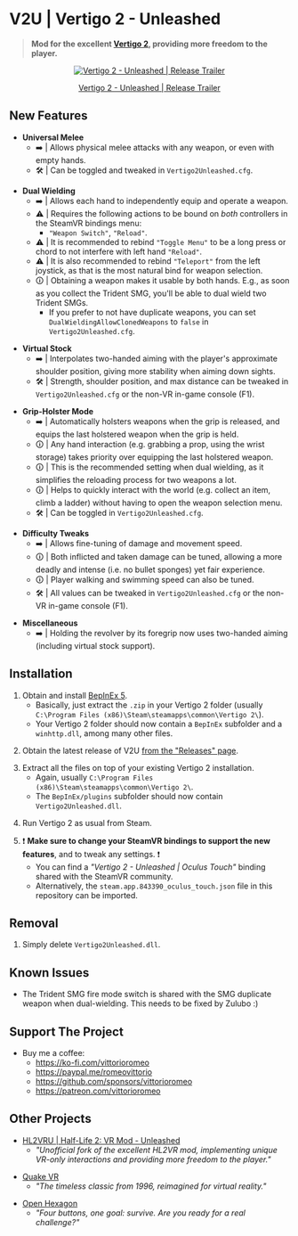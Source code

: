 # V2U | Vertigo 2 - Unleashed

> **Mod for the excellent [Vertigo 2](https://store.steampowered.com/app/843390/Vertigo_2/), providing more freedom to the player.**

<div align="center">
  <a href="https://www.youtube.com/watch?v=AqFB48q26Yk"><img src="https://img.youtube.com/vi/AqFB48q26Yk/0.jpg" alt="Vertigo 2 - Unleashed | Release Trailer"></a>
  <p><a href="https://www.youtube.com/watch?v=AqFB48q26Yk">Vertigo 2 - Unleashed | Release Trailer</a></p>
</div>

## New Features

* **Universal Melee**
    - ➡️ | Allows physical melee attacks with any weapon, or even with empty hands.
    - 🛠️ | Can be toggled and tweaked in `Vertigo2Unleashed.cfg`.

<p></p>

* **Dual Wielding**
    - ➡️ | Allows each hand to independently equip and operate a weapon.
    - ⚠️ | Requires the following actions to be bound on *both* controllers in the SteamVR bindings menu:
        - `"Weapon Switch"`, `"Reload"`.
    - ⚠️ | It is recommended to rebind `"Toggle Menu"` to be a long press or chord to not interfere with left hand `"Reload"`.
    - ⚠️ | It is also recommended to rebind `"Teleport"` from the left joystick, as that is the most natural bind for weapon selection.
    - 🛈 | Obtaining a weapon makes it usable by both hands. E.g., as soon as you collect the Trident SMG, you'll be able to dual wield two Trident SMGs.
        - If you prefer to not have duplicate weapons, you can set `DualWieldingAllowClonedWeapons` to `false` in `Vertigo2Unleashed.cfg`.

<p></p>

* **Virtual Stock**
    - ➡️ | Interpolates two-handed aiming with the player's approximate shoulder position, giving more stability when aiming down sights.
    - 🛠️ | Strength, shoulder position, and max distance can be tweaked in `Vertigo2Unleashed.cfg` or the non-VR in-game console (F1).

<p></p>

* **Grip-Holster Mode**
    - ➡️ | Automatically holsters weapons when the grip is released, and equips the last holstered weapon when the grip is held.
    - 🛈 | Any hand interaction (e.g. grabbing a prop, using the wrist storage) takes priority over equipping the last holstered weapon.
    - 🛈 | This is the recommended setting when dual wielding, as it simplifies the reloading process for two weapons a lot.
    - 🛈 | Helps to quickly interact with the world (e.g. collect an item, climb a ladder) without having to open the weapon selection menu.
    - 🛠️ | Can be toggled  in `Vertigo2Unleashed.cfg`.

<p></p>

* **Difficulty Tweaks**
    - ➡️ | Allows fine-tuning of damage and movement speed.
    - 🛈 | Both inflicted and taken damage can be tuned, allowing a more deadly and intense (i.e. no bullet sponges) yet fair experience.
    - 🛈 | Player walking and swimming speed can also be tuned.
    - 🛠️ | All values can be tweaked in `Vertigo2Unleashed.cfg` or the non-VR in-game console (F1).
 
<p></p>

* **Miscellaneous**
    - ➡️ | Holding the revolver by its foregrip now uses two-handed aiming (including virtual stock support).
 
## Installation

1. Obtain and install [BepInEx 5](https://github.com/BepInEx/BepInEx/releases).
    - Basically, just extract the `.zip` in your Vertigo 2 folder (usually `C:\Program Files (x86)\Steam\steamapps\common\Vertigo 2\`).
    - Your Vertigo 2 folder should now contain a `BepInEx` subfolder and a `winhttp.dll`, among many other files.

<p></p>

2. Obtain the latest release of V2U [from the "Releases" page](https://github.com/vittorioromeo/Vertigo2Unleashed/releases).

<p></p>

3. Extract all the files on top of your existing Vertigo 2 installation.
    - Again, usually `C:\Program Files (x86)\Steam\steamapps\common\Vertigo 2\`.
    - The `BepInEx/plugins` subfolder should now contain `Vertigo2Unleashed.dll`.

<p></p>

4. Run Vertigo 2 as usual from Steam.

<p></p>

5. ❗ **Make sure to change your SteamVR bindings to support the new features**, and to tweak any settings. ❗
    - You can find a *"Vertigo 2 - Unleashed | Oculus Touch"* binding shared with the SteamVR community.
    - Alternatively, the `steam.app.843390_oculus_touch.json` file in this repository can be imported.

## Removal

1. Simply delete `Vertigo2Unleashed.dll`.

## Known Issues

- The Trident SMG fire mode switch is shared with the SMG duplicate weapon when dual-wielding. This needs to be fixed by Zulubo :)

## Support The Project

- Buy me a coffee:
    - https://ko-fi.com/vittorioromeo
    - https://paypal.me/romeovittorio
    - https://github.com/sponsors/vittorioromeo
    - https://patreon.com/vittorioromeo

## Other Projects

- [HL2VRU | Half-Life 2: VR Mod - Unleashed](https://github.com/vittorioromeo/HL2VRU)
    - *"Unofficial fork of the excellent HL2VR mod, implementing unique VR-only interactions and providing more freedom to the player."*

<p></p>

- [Quake VR](https://vittorioromeo.com/quakevr)
    - *"The timeless classic from 1996, reimagined for virtual reality."*

<p></p>

- [Open Hexagon](https://store.steampowered.com/app/1358090/Open_Hexagon/)
    - *"Four buttons, one goal: survive. Are you ready for a real challenge?"*
